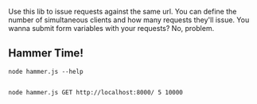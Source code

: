  Use this lib to issue requests against the same url. You can define the number of simultaneous clients and how many requests they'll issue. You wanna submit form variables with your requests? No, problem.

## Hammer Time!

	node hammer.js --help 
	
	
	node hammer.js GET http://localhost:8000/ 5 10000
